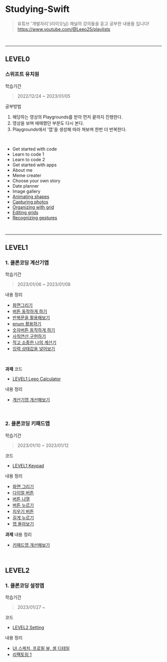 # Studying-Swift
> 유튜브 '개발자리'(리이오님) 채널의 강의들을 듣고 공부한 내용들 입니다!  
https://www.youtube.com/@Leeo25/playlists  

<br>

*** 
## LEVEL0
### 스위프트 유치원
학습기간
> 2022/12/24 ~ 2023/01/05

공부방법
1. 해당하는 영상의 Playgrounds를 받아 먼저 끝까지 진행한다.
2. 영상을 보며 애매했던 부분도 다시 본다.
3. Playgrounds에서 '앱'을 생성해 따라 쳐보며 한번 더 반복한다.

<br>

- Get started with code
- Learn to code 1
- Learn to code 2
- Get started with apps
- About me 
- Meme creater
- Choose your own story
- Date planner
- Image gallery
- [Animating shapes](https://github.com/mosiccan/studying-swift/blob/main/LEVEL0/animating_shapes/animating_shapes.md)
- [Capturing photos](https://github.com/mosiccan/studying-swift/blob/main/LEVEL0/capturing_photo/capturing_photo.md)
- [Organizing with grid](https://github.com/mosiccan/studying-swift/blob/main/LEVEL0/organizing_with_grid/organizing_with_grid.md)
- [Editing grids](https://github.com/mosiccan/studying-swift/blob/main/LEVEL0/editing_grids/editing_grids.md)
- [Recognizing gestures](https://github.com/mosiccan/studying-swift/blob/main/LEVEL0/recognizing_gestures/recognizing_gestures.md)

<br>

***

## LEVEL1
### 1. 클론코딩 계산기앱
학습기간
> 2023/01/06 ~ 2023/01/08  
  
내용 정리
- [화면그리기](https://github.com/mosiccan/studying-swift/blob/main/LEVEL1/LEVEL1-Leeo-Calculator/level1-leeo-calculator.md#%ED%99%94%EB%A9%B4%EA%B7%B8%EB%A6%AC%EA%B8%B0)
- [버튼 동작하게 하기](https://github.com/mosiccan/studying-swift/blob/main/LEVEL1/LEVEL1-Leeo-Calculator/level1-leeo-calculator.md#%EB%B2%84%ED%8A%BC-%EB%8F%99%EC%9E%91%ED%95%98%EA%B2%8C-%ED%95%98%EA%B8%B0)
- [반복문을 활용해보기](https://github.com/mosiccan/studying-swift/blob/main/LEVEL1/LEVEL1-Leeo-Calculator/level1-leeo-calculator.md#%EB%B0%98%EB%B3%B5%EB%AC%B8%EC%9D%84-%ED%99%9C%EC%9A%A9%ED%95%B4%EB%B3%B4%EA%B8%B0)
- [enum 활용하기](https://github.com/mosiccan/studying-swift/blob/main/LEVEL1/LEVEL1-Leeo-Calculator/level1-leeo-calculator.md#enum-%ED%99%9C%EC%9A%A9%ED%95%98%EA%B8%B0)
- [숫자버튼 동작하게 하기](https://github.com/mosiccan/studying-swift/blob/main/LEVEL1/LEVEL1-Leeo-Calculator/level1-leeo-calculator.md#%EC%88%AB%EC%9E%90%EB%B2%84%ED%8A%BC-%EB%8F%99%EC%9E%91%ED%95%98%EA%B2%8C-%ED%95%98%EA%B8%B0)
- [사칙연산 구현하기](https://github.com/mosiccan/studying-swift/blob/main/LEVEL1/LEVEL1-Leeo-Calculator/level1-leeo-calculator.md#%EC%82%AC%EC%B9%99%EC%97%B0%EC%82%B0-%EA%B5%AC%ED%98%84%ED%95%98%EA%B8%B0)
- [작고 소중한 나의 계산기](https://github.com/mosiccan/studying-swift/blob/main/LEVEL1/LEVEL1-Leeo-Calculator/level1-leeo-calculator.md#%EC%9E%91%EA%B3%A0-%EC%86%8C%EC%A4%91%ED%95%9C-%EB%82%98%EC%9D%98-%EA%B3%84%EC%82%B0%EA%B8%B0)
- [입력 상태값을 넣어보기](https://github.com/mosiccan/studying-swift/blob/main/LEVEL1/LEVEL1-Leeo-Calculator/level1-leeo-calculator.md#%EC%9E%85%EB%A0%A5-%EC%83%81%ED%83%9C%EA%B0%92%EC%9D%84-%EB%84%A3%EC%96%B4%EB%B3%B4%EA%B8%B0)

<br>

**과제**
코드 
- [LEVEL1 Leeo Calculator](https://github.com/mosiccan/studying-swift/tree/main/LEVEL1/LEVEL1-Leeo-Calculator/LEVEL1-LeeoCalculator)  
  
내용 정리
- [계산기앱 개선해보기](https://github.com/mosiccan/studying-swift/blob/main/LEVEL1/LEVEL1-Leeo-Calculator/level1-improve-leeo-calculator.md)  


<br>

### 2. 클론코딩 키패드앱
학습기간
> 2023/01/10 ~ 2023/01/12  

코드  
- [LEVEL1 Keypad](https://github.com/mosiccan/studying-swift/tree/main/LEVEL1/LEVEL1-Keypad/LEVEL1-Keypad)    

내용 정리
- [화면 그리기](https://github.com/mosiccan/studying-swift/blob/main/LEVEL1/LEVEL1-Keypad/level1-keypad.md#%ED%99%94%EB%A9%B4-%EA%B7%B8%EB%A6%AC%EA%B8%B0)
- [다이얼 버튼](https://github.com/mosiccan/studying-swift/blob/main/LEVEL1/LEVEL1-Keypad/level1-keypad.md#%EB%8B%A4%EC%9D%B4%EC%96%BC-%EB%B2%84%ED%8A%BC)
- [버튼 나열](https://github.com/mosiccan/studying-swift/blob/main/LEVEL1/LEVEL1-Keypad/level1-keypad.md#%EB%B2%84%ED%8A%BC-%EB%82%98%EC%97%B4)
- [버튼 누르기](https://github.com/mosiccan/studying-swift/blob/main/LEVEL1/LEVEL1-Keypad/level1-keypad.md#%EB%B2%84%ED%8A%BC-%EB%88%84%EB%A5%B4%EA%B8%B0)
- [지우기 버튼](https://github.com/mosiccan/studying-swift/blob/main/LEVEL1/LEVEL1-Keypad/level1-keypad.md#%EC%A7%80%EC%9A%B0%EA%B8%B0-%EB%B2%84%ED%8A%BC)
- [길게 누르기](https://github.com/mosiccan/studying-swift/blob/main/LEVEL1/LEVEL1-Keypad/level1-keypad.md#%EA%B8%B8%EA%B2%8C-%EB%88%84%EB%A5%B4%EA%B8%B0)
- [앱 돌아보기](https://github.com/mosiccan/studying-swift/blob/main/LEVEL1/LEVEL1-Keypad/level1-keypad.md#%EC%95%B1-%EB%8F%8C%EC%95%84%EB%B3%B4%EA%B8%B0)

**과제**
내용 정리
- [키패드앱 개선해보기](https://github.com/mosiccan/studying-swift/blob/main/LEVEL1/LEVEL1-Keypad/level1-improve-keypad.md)


<br>

## LEVEL2
### 1. 클론코딩 설정앱
학습기간
> 2023/01/27 ~   
  
코드
- [LEVEL2 Setting](https://github.com/mosiccan/studying-swift/tree/main/LEVEL2/LEVEL2-Setting)    

내용 정리
- [UI 스케치, 프로필 뷰, 셀 디테일](https://github.com/mosiccan/studying-swift/blob/main/LEVEL2/LEVEL2-Setting/level2-setting.md#ui-%EC%8A%A4%EC%BC%80%EC%B9%98-%ED%94%84%EB%A1%9C%ED%95%84-%EB%B7%B0-%EC%85%80-%EB%94%94%ED%85%8C%EC%9D%BC)
- [리팩토링 1](https://github.com/mosiccan/studying-swift/blob/main/LEVEL2/LEVEL2-Setting/level2-setting.md#%EB%A6%AC%ED%8C%A9%ED%86%A0%EB%A7%81-1)
